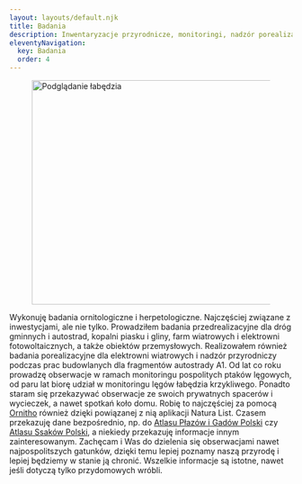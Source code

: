 ```yaml
---
layout: layouts/default.njk
title: Badania
description: Inwentaryzacje przyrodnicze, monitoringi, nadzór porealizacyjny.
eleventyNavigation:
  key: Badania
  order: 4
---
```

<figure class="max-w-lg lg:float-right lg:ml-12 px-6 sm:px-0 mt-3">
<img src="/img/labedz.jpg" alt="Podglądanie łabędzia" class="bg-yellow-100 p-2 sm:p-3 shadow-lg rotate-r" loading="lazy" width="532" height="399">
</figure>

Wykonuję badania ornitologiczne i herpetologiczne. Najczęściej związane z inwestycjami, ale nie tylko. Prowadziłem badania przedrealizacyjne dla dróg gminnych i autostrad, kopalni piasku i gliny, farm wiatrowych i elektrowni fotowoltaicznych, a także obiektów przemysłowych. Realizowałem również badania porealizacyjne dla elektrowni wiatrowych i nadzór przyrodniczy podczas prac budowlanych dla fragmentów autostrady A1. Od lat co roku prowadzę obserwacje w ramach monitoringu pospolitych ptaków lęgowych, od paru lat biorę udział w monitoringu lęgów łabędzia krzykliwego. Ponadto staram się przekazywać obserwacje ze swoich prywatnych spacerów i wycieczek, a nawet spotkań koło domu. Robię to najczęściej za pomocą [Ornitho](https://www.ornitho.pl/) również dzięki powiązanej z nią aplikacji Natura List. Czasem przekazuję dane bezpośrednio, np. do [Atlasu Płazów i Gadów Polski](https://www.iop.krakow.pl/PlazyGady) czy [Atlasu Ssaków Polski](https://www.iop.krakow.pl/ssaki), a niekiedy przekazuję informacje innym zainteresowanym. Zachęcam i Was do dzielenia się obserwacjami nawet najpospolitszych gatunków, dzięki temu lepiej poznamy naszą przyrodę i lepiej będziemy w stanie ją chronić. Wszelkie informacje są istotne, nawet jeśli dotyczą tylko przydomowych wróbli.
